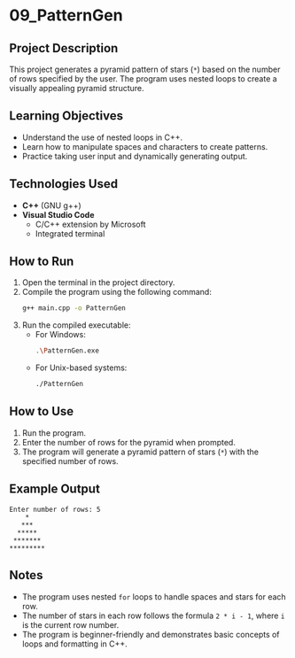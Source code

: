 # 09_PatternGen

## Project Description
This project generates a pyramid pattern of stars (`*`) based on the number of rows specified by the user. The program uses nested loops to create a visually appealing pyramid structure.

## Learning Objectives
- Understand the use of nested loops in C++.
- Learn how to manipulate spaces and characters to create patterns.
- Practice taking user input and dynamically generating output.

## Technologies Used
- **C++** (GNU g++)
- **Visual Studio Code**
  - C/C++ extension by Microsoft
  - Integrated terminal

## How to Run
1. Open the terminal in the project directory.
2. Compile the program using the following command:
   ```bash
   g++ main.cpp -o PatternGen
   ```
3. Run the compiled executable:
   - For Windows:
     ```bash
     .\PatternGen.exe
     ```
   - For Unix-based systems:
     ```bash
     ./PatternGen
     ```

## How to Use
1. Run the program.
2. Enter the number of rows for the pyramid when prompted.
3. The program will generate a pyramid pattern of stars (`*`) with the specified number of rows.

## Example Output
```
Enter number of rows: 5
    *
   ***
  *****
 *******
*********
```

## Notes
- The program uses nested `for` loops to handle spaces and stars for each row.
- The number of stars in each row follows the formula `2 * i - 1`, where `i` is the current row number.
- The program is beginner-friendly and demonstrates basic concepts of loops and formatting in C++.